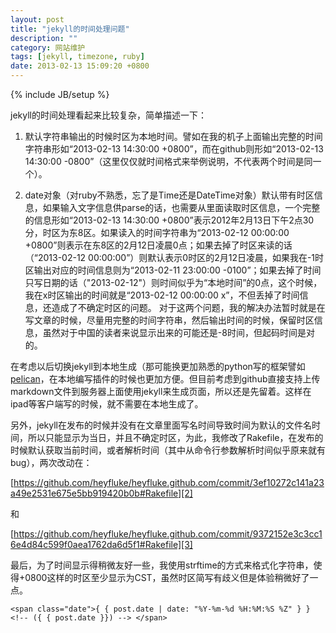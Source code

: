 ```yaml
---
layout: post
title: "jekyll的时间处理问题"
description: ""
category: 网站维护
tags: [jekyll, timezone, ruby]
date: 2013-02-13 15:09:20 +0800
---
```

{% include JB/setup %}

jekyll的时间处理看起来比较复杂，简单描述一下：

1. 默认字符串输出的时候时区为本地时间。譬如在我的机子上面输出完整的时间字符串形如“2013-02-13 14:30:00 +0800”，而在github则形如“2013-02-13 14:30:00 -0800”（这里仅仅就时间格式来举例说明，不代表两个时间是同一个）。

2. date对象（对ruby不熟悉，忘了是Time还是DateTime对象）默认带有时区信息，如果输入文字信息供parse的话，也需要从里面读取时区信息，一个完整的信息形如“2013-02-13 14:30:00 +0800”表示2012年2月13日下午2点30分，时区为东8区。如果读入的时间字符串为“2013-02-12 00:00:00 +0800”则表示在东8区的2月12日凌晨0点；如果去掉了时区来读的话（“2013-02-12 00:00:00”）则默认表示0时区的2月12日凌晨，如果我在-1时区输出对应的时间信息则为“2013-02-11 23:00:00 -0100”；如果去掉了时间只写日期的话（"2013-02-12"）则时间似乎为“本地时间”的0点，这个时候，我在x时区输出的时间就是“2013-02-12 00:00:00 x”，不但丢掉了时间信息，还造成了不确定时区的问题。
对于这两个问题，我的解决办法暂时就是在写文章的时候，尽量用完整的时间字符串，然后输出时间的时候，保留时区信息，虽然对于中国的读者来说显示出来的可能还是-8时间，但起码时间是对的。

在考虑以后切换jekyll到本地生成（那可能换更加熟悉的python写的框架譬如[pelican][1]，在本地编写插件的时候也更加方便。但目前考虑到github直接支持上传markdown文件到服务器上面使用jekyll来生成页面，所以还是先留着。这样在ipad等客户端写的时候，就不需要在本地生成了。

另外，jekyll在发布的时候并没有在文章里面写名时间导致时间为默认的文件名时间，所以只能显示为当日，并且不确定时区，为此，我修改了Rakefile，在发布的时候默认获取当前时间，或者解析时间（其中从命令行参数解析时间似乎原来就有bug），两次改动在：

[https://github.com/heyfluke/heyfluke.github.com/commit/3ef10272c141a23a49e2531e675e5bb919420b0b#Rakefile][2]

和

[https://github.com/heyfluke/heyfluke.github.com/commit/9372152e3c3cc16e4d84c599f0aea1762da6d5f1#Rakefile][3]

最后，为了时间显示得稍微友好一些，我使用strftime的方式来格式化字符串，使得+0800这样的时区至少显示为CST，虽然时区简写有歧义但是体验稍微好了一点。

	<span class="date">{ { post.date | date: "%Y-%m-%d %H:%M:%S %Z" } } <!-- ({ { post.date }}) --> </span>

[1]: http://pelican.notmyidea.org
[2]: https://github.com/heyfluke/heyfluke.github.com/commit/3ef10272c141a23a49e2531e675e5bb919420b0b#Rakefile
[3]: https://github.com/heyfluke/heyfluke.github.com/commit/9372152e3c3cc16e4d84c599f0aea1762da6d5f1#Rakefile

